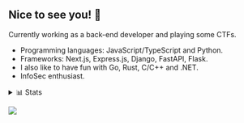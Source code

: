## Nice to see you! 👀

Currently working as a back-end developer and playing some CTFs.

- Programming languages: JavaScript/TypeScript and Python.
- Frameworks: Next.js, Express.js, Django, FastAPI, Flask.
- I also like to have fun with Go, Rust, C/C++ and .NET.
- InfoSec enthusiast.

<details>
    <summary>📊 Stats</summary>
    <p align="center">
        <img src="https://github-readme-stats.vercel.app/api?username=nezzzumi&show_icons=true&theme=tokyonight&count_private=true"/>
    </p>
    <p align="center">
        <img src="https://github-readme-stats.vercel.app/api/wakatime?username=iShi0n&theme=tokyonight&count_private=true&layout=compact" />
    </p>
    <p align="center">
      <a href="https://app.hackthebox.com/profile/869590" target="_blank">
        <img src="https://www.hackthebox.com/badge/image/869590">
      </a>
    </p>
</details>

![](https://hit.yhype.me/github/profile?user_id=46503804)
